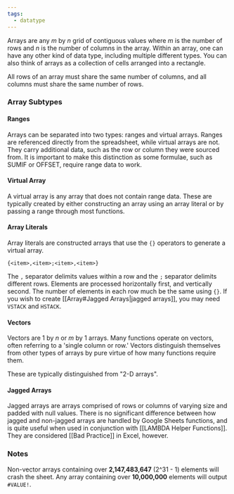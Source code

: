 ```yaml
---
tags:
  - datatype
---
```


Arrays are any *m* by *n* grid of contiguous values where *m* is the number of rows and *n* is the number of columns in the array. Within an array, one can have any other kind of data type, including multiple different types. You can also think of arrays as a collection of cells arranged into a rectangle.

All rows of an array must share the same number of columns, and all columns must share the same number of rows.

### Array Subtypes

#### Ranges

Arrays can be separated into two types: ranges and virtual arrays. Ranges are referenced directly from the spreadsheet, while virtual arrays are not. They carry additional data, such as the row or column they were sourced from. It is important to make this distinction as some formulae, such as SUMIF or OFFSET, require range data to work.

#### Virtual Array

A virtual array is any array that does not contain range data. These are typically created by either constructing an array using an array literal or by passing a range through most functions.

#### Array Literals

Array literals are constructed arrays that use the `{}` operators to generate a virtual array.

```xls
{<item>,<item>;<item>,<item>}
```

The `,` separator delimits values within a row and the `;` separator delimits different rows. Elements are processed horizontally first, and vertically second. The number of elements in each row much be the same using `{}`. If you wish to create [[Array#Jagged Arrays|jagged arrays]], you may need `VSTACK` and `HSTACK`.

#### Vectors
Vectors are 1 by *n* or *m* by 1 arrays. Many functions operate on vectors, often referring to a 'single column or row.' Vectors distinguish themselves from other types of arrays by pure virtue of how many functions require them.

These are typically distinguished from "2-D arrays".

#### Jagged Arrays
Jagged arrays are arrays comprised of rows or columns of varying size and padded with null values. There is no significant difference between how jagged and non-jagged arrays are handled by Google Sheets functions, and is quite useful when used in conjunction with [[LAMBDA Helper Functions]]. They are considered [[Bad Practice]] in Excel, however.

### Notes

Non-vector arrays containing over **2,147,483,647** (2^31 - 1) elements will crash the sheet. Any array containing over **10,000,000** elements will output `#VALUE!`.